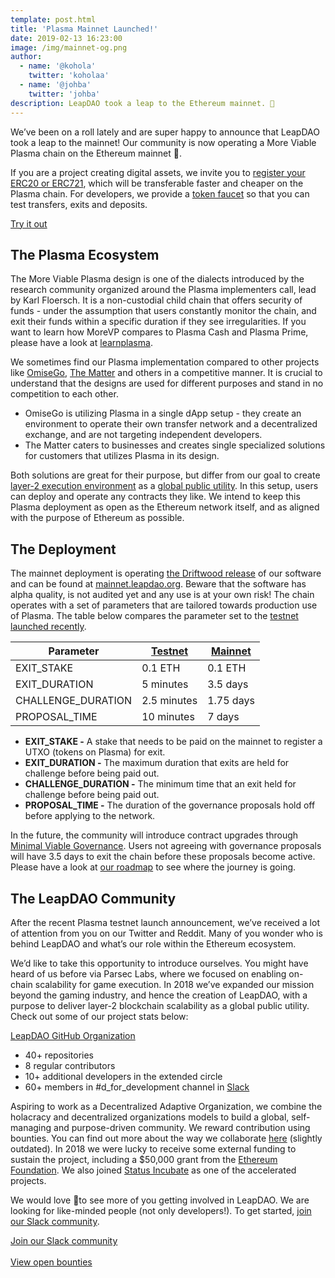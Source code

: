 ```yaml
---
template: post.html
title: 'Plasma Mainnet Launched!'
date: 2019-02-13 16:23:00
image: /img/mainnet-og.png
author:
  - name: '@kohola'
    twitter: 'koholaa'
  - name: '@johba'
    twitter: 'johba'
description: LeapDAO took a leap to the Ethereum mainnet. 🎉
---
```


We’ve been on a roll lately and are super happy to announce that LeapDAO took a leap to the mainnet! Our community is now operating a More Viable Plasma chain on the Ethereum mainnet 🎉.

If you are a project creating digital assets, we invite you to [register your ERC20 or ERC721](https://mainnet.leapdao.org/registerToken), which will be transferable faster and cheaper on the Plasma chain. For developers, we provide a [token faucet](https://mainnet.leapdao.org/faucet) so that you can test transfers, exits and deposits.

<p>
  <a href="https://mainnet.leapdao.org" target="_blank" rel="noopener noreferrer" class="button button-primary">
    Try it out
  </a>
</p>

## The Plasma Ecosystem

The More Viable Plasma design is one of the dialects introduced by the research community organized around the Plasma implementers call, lead by Karl Floersch. It is a non-custodial child chain that offers security of funds - under the assumption that users constantly monitor the chain, and exit their funds within a specific duration if they see irregularities. If you want to learn how MoreVP compares to Plasma Cash and Plasma Prime, please have a look at [learnplasma](https://learnplasma.org).

We sometimes find our Plasma implementation compared to other projects like [OmiseGo](https://github.com/omisego/plasma-mvp), [The Matter](https://github.com/matterinc) and others in a competitive manner. It is crucial to understand that the designs are used for different purposes and stand in no competition to each other.

- OmiseGo is utilizing Plasma in a single dApp setup - they create an environment to operate their own transfer network and a decentralized exchange, and are not targeting independent developers.
- The Matter caters to businesses and creates single specialized solutions for customers that utilizes Plasma in its design.

Both solutions are great for their purpose, but differ from our goal to create [layer-2 execution environment](/blog/Smart-Contracts-on-Plasma/) as a [global public utility](/about). In this setup, users can deploy and operate any contracts they like. We intend to keep this Plasma deployment as open as the Ethereum network itself, and as aligned with the purpose of Ethereum as possible.

## The Deployment

The mainnet deployment is operating [the Driftwood release](/blog/Plasma-Roadmap/) of our software and can be found at [mainnet.leapdao.org](https://mainnet.leapdao.org). Beware that the software has alpha quality, is not audited yet and any use is at your own risk! The chain operates with a set of parameters that are tailored towards production use of Plasma. The table below compares the parameter set to the [testnet launched recently](/blog/Plasma-Testnet-Launched/).

| Parameter          | [Testnet](https://testnet.leapdao.org) | [Mainnet](https://mainnet.leapdao.org) |
| ------------------ | -------------------------------------- | -------------------------------------- |
| EXIT_STAKE         | 0.1 ETH                                | 0.1 ETH                                |
| EXIT_DURATION      | 5 minutes                              | 3.5 days                               |
| CHALLENGE_DURATION | 2.5 minutes                            | 1.75 days                              |
| PROPOSAL_TIME      | 10 minutes                             | 7 days                                 |

- **EXIT_STAKE -** A stake that needs to be paid on the mainnet to register a UTXO (tokens on Plasma) for exit.
- **EXIT_DURATION -** The maximum duration that exits are held for challenge before being paid out.
- **CHALLENGE_DURATION -** The minimum time that an exit held for challenge before being paid out.
- **PROPOSAL_TIME -** The duration of the governance proposals hold off before applying to the network.

In the future, the community will introduce contract upgrades through [Minimal Viable Governance](/blog/Minimal-Viable-Governance). Users not agreeing with governance proposals will have 3.5 days to exit the chain before these proposals become active. Please have a look at [our roadmap](/blog/Plasma-Roadmap) to see where the journey is going.

## The LeapDAO Community

After the recent Plasma testnet launch announcement, we’ve received a lot of attention from you on our Twitter and Reddit. Many of you wonder who is behind LeapDAO and what’s our role within the Ethereum ecosystem.

We’d like to take this opportunity to introduce ourselves. You might have heard of us before via Parsec Labs, where we focused on enabling on-chain scalability for game execution. In 2018 we’ve expanded our mission beyond the gaming industry, and hence the creation of LeapDAO, with a purpose to deliver layer-2 blockchain scalability as a global public utility. Check out some of our project stats below:

[LeapDAO GitHub Organization](https://github.com/leapdao)

- 40+ repositories
- 8 regular contributors
- 10+ additional developers in the extended circle
- 60+ members in #d_for_development channel in [Slack](https://docs.google.com/forms/d/e/1FAIpQLSd8_wDGDAi__HvfYEWNK_bvJzIkxwHHRVL6AFEfJewBd2Vn9A/viewform)

Aspiring to work as a Decentralized Adaptive Organization, we combine the holacracy and decentralized organizations models to build a global, self-managing and purpose-driven community. We reward contribution using bounties. You can find out more about the way we collaborate [here](https://leapdao.org/blog/PARSEC-Labs-Holacracy-Structure/) (slightly outdated). In 2018 we were lucky to receive some external funding to sustain the project, including a \$50,000 grant from the [Ethereum Foundation](/blog/ethereum-foundation-scaling-grant). We also joined [Status Incubate](https://our.status.im/leapdao-to-join-incubate-family-as-our-fourth-incubatee/) as one of the accelerated projects.

We would love 💛to see more of you getting involved in LeapDAO. We are looking for like-minded people (not only developers!). To get started, [join our Slack community](https://docs.google.com/forms/d/e/1FAIpQLSd8_wDGDAi__HvfYEWNK_bvJzIkxwHHRVL6AFEfJewBd2Vn9A/viewform).

<a href="https://docs.google.com/forms/d/e/1FAIpQLSd8_wDGDAi__HvfYEWNK_bvJzIkxwHHRVL6AFEfJewBd2Vn9A/viewform" target="_blank" rel="noopener noreferrer" class="button button-primary button-compact">
  Join our Slack community
</a><br/><br/>
<a href="https://leapdao.org/earn/" target="_blank" rel="noopener noreferrer" class="button button-primary button-compact">
  View open bounties
</a><br/>
